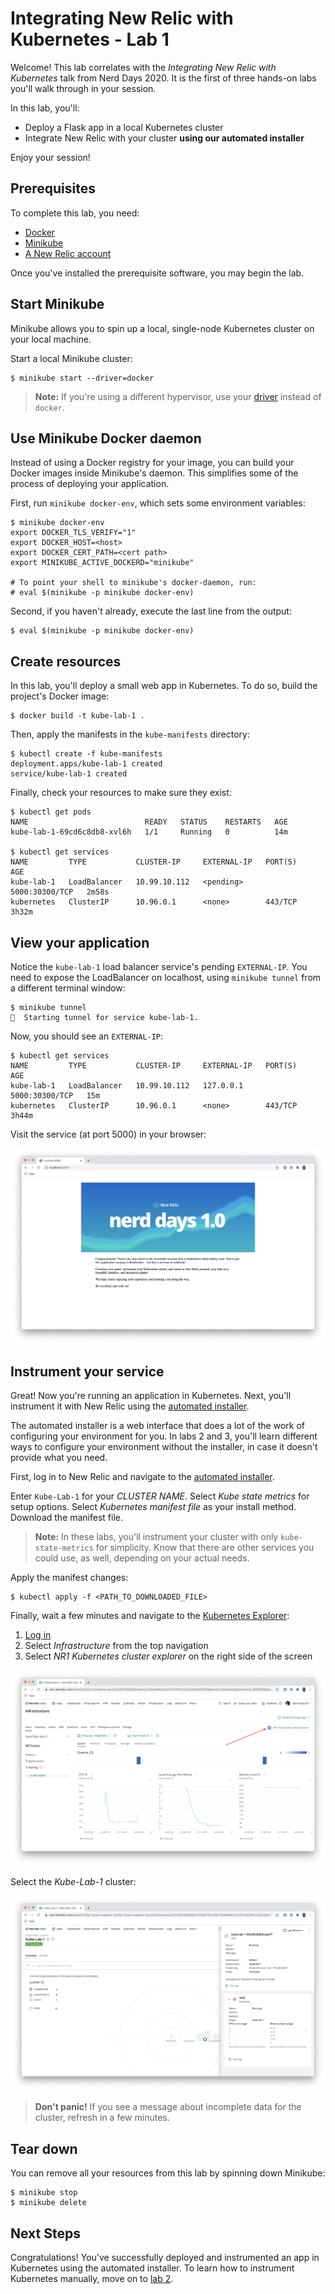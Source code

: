 # Integrating New Relic with Kubernetes - Lab 1

Welcome! This lab correlates with the _Integrating New Relic with Kubernetes_ talk from Nerd Days 2020. It is the first of three hands-on labs you'll walk through in your session.

In this lab, you'll:

- Deploy a Flask app in a local Kubernetes cluster
- Integrate New Relic with your cluster **using our automated installer**

Enjoy your session!

## Prerequisites

To complete this lab, you need:

- [Docker](https://docs.docker.com/get-docker/)
- [Minikube](https://kubernetes.io/docs/tasks/tools/install-minikube/)
- [A New Relic account](https://newrelic.com/signup)

Once you've installed the prerequisite software, you may begin the lab.

## Start Minikube

Minikube allows you to spin up a local, single-node Kubernetes cluster on your local machine.

Start a local Minikube cluster:

```console
$ minikube start --driver=docker
```

> **Note:** If you're using a different hypervisor, use your [driver](https://kubernetes.io/docs/setup/learning-environment/minikube/#specifying-the-vm-driver) instead of `docker`.

## Use Minikube Docker daemon

Instead of using a Docker registry for your image, you can build your Docker images inside Minikube's daemon. This simplifies some of the process of deploying your application.

First, run `minikube docker-env`, which sets some environment variables:

```console
$ minikube docker-env
export DOCKER_TLS_VERIFY="1"
export DOCKER_HOST=<host>
export DOCKER_CERT_PATH=<cert path>
export MINIKUBE_ACTIVE_DOCKERD="minikube"

# To point your shell to minikube's docker-daemon, run:
# eval $(minikube -p minikube docker-env)
```

Second, if you haven't already, execute the last line from the output:

```console
$ eval $(minikube -p minikube docker-env)
```

## Create resources

In this lab, you'll deploy a small web app in Kubernetes. To do so, build the project's Docker image:

```console
$ docker build -t kube-lab-1 .
```

Then, apply the manifests in the `kube-manifests` directory:

```console
$ kubectl create -f kube-manifests
deployment.apps/kube-lab-1 created
service/kube-lab-1 created
```

Finally, check your resources to make sure they exist:

```console
$ kubectl get pods
NAME                          READY   STATUS    RESTARTS   AGE
kube-lab-1-69cd6c8db8-xvl6h   1/1     Running   0          14m

$ kubectl get services
NAME         TYPE           CLUSTER-IP     EXTERNAL-IP   PORT(S)          AGE
kube-lab-1   LoadBalancer   10.99.10.112   <pending>     5000:30300/TCP   2m58s
kubernetes   ClusterIP      10.96.0.1      <none>        443/TCP          3h32m
```

## View your application

Notice the `kube-lab-1` load balancer service's pending `EXTERNAL-IP`. You need to expose the LoadBalancer on localhost, using `minikube tunnel` from a different terminal window:

```console
$ minikube tunnel
🏃  Starting tunnel for service kube-lab-1.
```

Now, you should see an `EXTERNAL-IP`:

```console
$ kubectl get services
NAME         TYPE           CLUSTER-IP     EXTERNAL-IP   PORT(S)          AGE
kube-lab-1   LoadBalancer   10.99.10.112   127.0.0.1     5000:30300/TCP   15m
kubernetes   ClusterIP      10.96.0.1      <none>        443/TCP          3h44m
```

Visit the service (at port 5000) in your browser:

![Web page](static/index.png)

## Instrument your service

Great! Now you're running an application in Kubernetes. Next, you'll instrument it with New Relic using the [automated installer](https://one.newrelic.com/launcher/nr1-core.settings?pane=eyJuZXJkbGV0SWQiOiJrOHMtY2x1c3Rlci1leHBsb3Jlci1uZXJkbGV0Lms4cy1zZXR1cCJ9).

The automated installer is a web interface that does a lot of the work of configuring your environment for you. In labs 2 and 3, you'll learn different ways to configure your environment without the installer, in case it doesn't provide what you need.

First, log in to New Relic and navigate to the [automated installer](https://one.newrelic.com/launcher/nr1-core.settings?pane=eyJuZXJkbGV0SWQiOiJrOHMtY2x1c3Rlci1leHBsb3Jlci1uZXJkbGV0Lms4cy1zZXR1cCJ9).

Enter `Kube-Lab-1` for your _CLUSTER NAME_. Select _Kube state metrics_ for setup options. Select _Kubernetes manifest file_ as your install method. Download the manifest file.

> **Note:** In these labs, you'll instrument your cluster with only `kube-state-metrics` for simplicity. Know that there are other services you could use, as well, depending on your actual needs.

Apply the manifest changes:

```console
$ kubectl apply -f <PATH_TO_DOWNLOADED_FILE>
```

Finally, wait a few minutes and navigate to the [Kubernetes Explorer](https://docs.newrelic.com/docs/integrations/kubernetes-integration/understand-use-data/kubernetes-cluster-explorer):

1. [Log in](https://one.newrelic.com/)
2. Select _Infrastructure_ from the top navigation
3. Select _NR1 Kubernetes cluster explorer_ on the right side of the screen

![Navigate to the Cluster Explorer](static/cluster_explorer_link.png)

Select the _Kube-Lab-1_ cluster:

![Explore Kubernetes](static/cluster_explorer.png)

> **Don't panic!** If you see a message about incomplete data for the cluster, refresh in a few minutes.

## Tear down

You can remove all your resources from this lab by spinning down Minikube:

```console
$ minikube stop
$ minikube delete
```

## Next Steps

Congratulations! You've successfully deployed and instrumented an app in Kubernetes using the automated installer. To learn how to instrument Kubernetes manually, move on to [lab 2](../kube-lab-2/README.md).